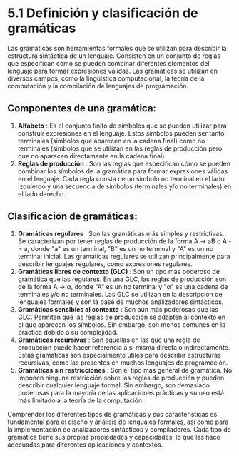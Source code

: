 # 5.1 Definición y clasificación de gramáticas

Las gramáticas son herramientas formales que se utilizan para describir la estructura sintáctica de un lenguaje. Consisten en un conjunto de reglas que especifican cómo se pueden combinar diferentes elementos del lenguaje para formar expresiones válidas. Las gramáticas se utilizan en diversos campos, como la lingüística computacional, la teoría de la computación y la compilación de lenguajes de programación.

## Componentes de una gramática:

1. **Alfabeto** : Es el conjunto finito de símbolos que se pueden utilizar para construir expresiones en el lenguaje. Estos símbolos pueden ser tanto terminales (símbolos que aparecen en la cadena final) como no terminales (símbolos que se utilizan en las reglas de producción pero que no aparecen directamente en la cadena final).
2. **Reglas de producción** : Son las reglas que especifican cómo se pueden combinar los símbolos de la gramática para formar expresiones válidas en el lenguaje. Cada regla consta de un símbolo no terminal en el lado izquierdo y una secuencia de símbolos (terminales y/o no terminales) en el lado derecho.

## Clasificación de gramáticas:

1. **Gramáticas regulares** : Son las gramáticas más simples y restrictivas. Se caracterizan por tener reglas de producción de la forma A -> aB o A -> a, donde "a" es un terminal, "B" es un no terminal y "A" es un no terminal inicial. Las gramáticas regulares se utilizan principalmente para describir lenguajes regulares, como expresiones regulares.
2. **Gramáticas libres de contexto (GLC)** : Son un tipo más poderoso de gramática que las regulares. En una GLC, las reglas de producción son de la forma A -> α, donde "A" es un no terminal y "α" es una cadena de terminales y/o no terminales. Las GLC se utilizan en la descripción de lenguajes formales y son la base de muchos analizadores sintácticos.
3. **Gramáticas sensibles al contexto** : Son aún más poderosas que las GLC. Permiten que las reglas de producción se adapten al contexto en el que aparecen los símbolos. Sin embargo, son menos comunes en la práctica debido a su complejidad.
4. **Gramáticas recursivas** : Son aquellas en las que una regla de producción puede hacer referencia a sí misma directa o indirectamente. Estas gramáticas son especialmente útiles para describir estructuras recursivas, como las presentes en muchos lenguajes de programación.
5. **Gramáticas sin restricciones** : Son el tipo más general de gramática. No imponen ninguna restricción sobre las reglas de producción y pueden describir cualquier lenguaje formal. Sin embargo, son demasiado poderosas para la mayoría de las aplicaciones prácticas y su uso está más limitado a la teoría de la computación.

Comprender los diferentes tipos de gramáticas y sus características es fundamental para el diseño y análisis de lenguajes formales, así como para la implementación de analizadores sintácticos y compiladores. Cada tipo de gramática tiene sus propias propiedades y capacidades, lo que las hace adecuadas para diferentes aplicaciones y contextos.
